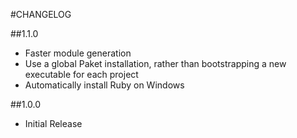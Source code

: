 #CHANGELOG

##1.1.0 
* Faster module generation
* Use a global Paket installation, rather than bootstrapping a new executable for each project
* Automatically install Ruby on Windows

##1.0.0 
* Initial Release
